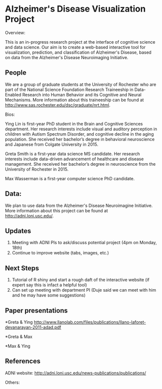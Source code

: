 # Alzheimer's Disease Visualization Project

Overview:

This is an in-progress research project at the interface of cognitive science and data science. Our aim is to create a web-based interactive tool for visualization, prediction, and classification of Alzheimer's Disease, based on data from the Alzheimer's Disease Neuroimaging Initiative. 
  
## People

We are a group of graduate students at the University of Rochester who are part of the National Science Foundation Research Traineeship in Data-Enabled Research into Human Behavior and its Cognitive and Neural Mechanisms. More information about this traineeship can be found at http://www.sas.rochester.edu/dsc/graduate/nrt.html.

Bios:

Ying Lin is first-year PhD student in the Brain and Cognitive Sciences department. Her research interests include visual and auditory perception in children with Autism Spectrum Disorder, and cognitive decline in the aging population. She received her bachelor’s degree in behavioral neuroscience and Japanese from Colgate University in 2015.

Greta Smith is a first-year data science MS candidate. Her research interests include data-driven advancement of healthcare and disease management. She received her bachelor’s degree in neuroscience from the University of Rochester in 2015.

Max Wasserman is a first-year computer science PhD candidate.

## Data:
We plan to use data from the Alzheimer's Disease Neuroimagine Initiative. More information about this project can be found at http://adni.loni.usc.edu/.

## Updates
1. Meeting with ADNI PIs to ask/discuss potential project (4pm on Monday, 18th)
2. Continue to improve website (tabs, images, etc.) 

## Next Steps
1. Tutorial of R shiny and start a rough daft of the interactive website (if expert say this is infact a helpful tool)
2. Can set up meeting with department PI (Duje said we can meet with him and he may have some suggestions)

## Paper presentations
*Greta & Ying
  http://www.llanolab.com/files/publications/llano-laforet-devanarayan-2011-adad.pdf
  
*Greta & Max

*Max & Ying

## References

ADNI website: 
http://adni.loni.usc.edu/news-publications/publications/

Others:

